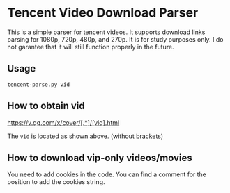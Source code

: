 # Tencent Video Download Parser

This is a simple parser for tencent videos. It supports download links parsing for 1080p, 720p, 480p, and 270p.
It is for study purposes only. I do not garantee that it will still function properly in the future.

## Usage
`tencent-parse.py vid`

## How to obtain vid
https://v.qq.com/x/cover/[.*]/[vid].html

The `vid` is located as shown above. (without brackets)

## How to download vip-only videos/movies
You need to add cookies in the code. You can find a comment for the position to add the cookies string.
